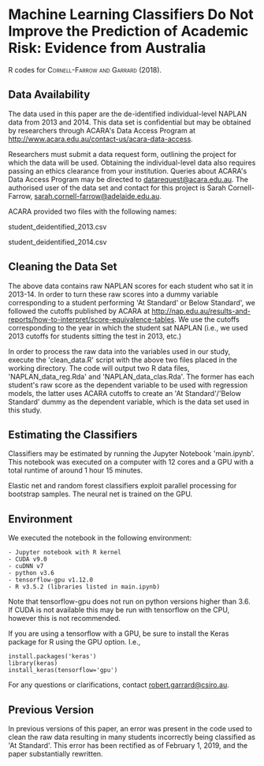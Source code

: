 # Machine Learning Classifiers Do Not Improve the Prediction of Academic Risk: Evidence from Australia

R codes for <font style="font-variant:small-caps">Cornell-Farrow and Garrard</font> (2018). 

## Data Availability
The data used in this paper are the de-identified individual-level NAPLAN data from 2013 and 2014. This data set is confidential but may be obtained by researchers through ACARA's Data Access Program at <a href="http://www.acara.edu.au/contact-us/acara-data-access">http://www.acara.edu.au/contact-us/acara-data-access</a>.

Researchers must submit a data request form, outlining the project for which the data will be used. Obtaining the individual-level data also requires passing an ethics clearance from your institution. Queries about ACARA's Data Access Program may be directed to <a href="mailto:datarequest@acara.edu.au">datarequest@acara.edu.au</a>. The authorised user of the data set and contact for this project is Sarah Cornell-Farrow, <a href="mailto:sarah.cornell-farrow@adelaide.edu.au">sarah.cornell-farrow@adelaide.edu.au</a>.

ACARA provided two files with the following names:

student\_deidentified\_2013.csv

student\_deidentified\_2014.csv


## Cleaning the Data Set

The above data contains raw NAPLAN scores for each student who sat it in 2013-14. In order to turn these raw scores into a dummy variable corresponding to a student performing 'At Standard' or Below Standard', we followed the cutoffs published by ACARA at <a href="http://nap.edu.au/results-and-reports/how-to-interpret/score-equivalence-tables">http://nap.edu.au/results-and-reports/how-to-interpret/score-equivalence-tables</a>. We use the cutoffs corresponding to the year in which the student sat NAPLAN (i.e., we used 2013 cutoffs for students sitting the test in 2013, etc.) 

In order to process the raw data into the variables used in our study, execute the 'clean_data.R' script with the above two files placed in the working directory. The code will output two R data files, 'NAPLAN\_data\_reg.Rda' and 'NAPLAN\_data\_clas.Rda'. The former has each student's raw score as the dependent variable to be used with regression models, the latter uses ACARA cutoffs to create an 'At Standard'/'Below Standard' dummy as the dependent variable, which is the data set used in this study.

## Estimating the Classifiers

Classifiers may be estimated by running the Jupyter Notebook 'main.ipynb'. This notebook was executed on a computer with 12 cores and a GPU with a total runtime of around 1 hour 15 minutes. 

Elastic net and random forest classifiers exploit parallel processing for bootstrap samples. The neural net is trained on the GPU.

## Environment

We executed the notebook in the following environment:

	- Jupyter notebook with R kernel
	- CUDA v9.0
	- cuDNN v7
	- python v3.6
	- tensorflow-gpu v1.12.0 
	- R v3.5.2 (libraries listed in main.ipynb)
	
Note that tensorflow-gpu does not run on python versions higher than 3.6. If CUDA is not available this may be run with tensorflow on the CPU, however this is not recommended.

If you are using a tensorflow with a GPU, be sure to install the Keras package for R using the GPU option. I.e.,

	install.packages('keras')
	library(keras)
	install_keras(tensorflow='gpu')




For any questions or clarifications, contact <a href="mailto:robert.garrard@csiro.au">robert.garrard@csiro.au</a>.



## Previous Version

In previous versions of this paper, an error was present in the code used to clean the raw data resulting in many students incorrectly being classified as 'At Standard'. This error has been rectified as of February 1, 2019, and the paper substantially rewritten. 